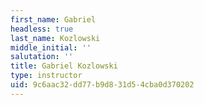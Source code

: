 ```yaml
---
first_name: Gabriel
headless: true
last_name: Kozlowski
middle_initial: ''
salutation: ''
title: Gabriel Kozlowski
type: instructor
uid: 9c6aac32-dd77-b9d8-31d5-4cba0d370202
---
```

